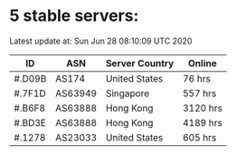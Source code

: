 # 5 stable servers:

Latest update at: Sun Jun 28 08:10:09 UTC 2020

| ID | ASN | Server Country | Online |
| -- | --- | -------------- | ------ |
| #.D09B | AS174 | United States | 76 hrs |
| #.7F1D | AS63949 | Singapore | 557 hrs |
| #.B6F8 | AS63888 | Hong Kong | 3120 hrs |
| #.BD3E | AS63888 | Hong Kong | 4189 hrs |
| #.1278 | AS23033 | United States | 605 hrs |

